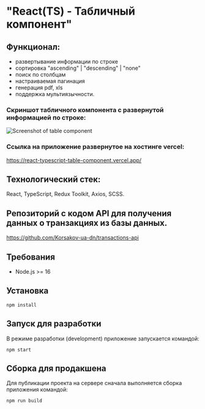 # "React(TS) - Табличный компонент"

## Функционал:
  - развертывание информации по строке
  - сортировка "ascending" | "descending" | "none"
  - поиск по столбцам
  - настраиваемая пагинация
  - генерация pdf, xls
  - поддержка мультиязычности.

### Скриншот табличного компонента с развернутой информацией по строке:
![Screenshot of table component](/../screenshot/screenshot/screenshot.png?raw=true "Табличный компонент")

### Ссылка на приложение развернутое на хостинге vercel:
https://react-typescript-table-component.vercel.app/

## Технологический стек:

React, TypeScript, Redux Toolkit, Axios, SCSS.

## Репозиторий с кодом API для получения данных о транзакциях из базы данных.

https://github.com/Korsakov-ua-dn/transactions-api

## Требования

- Node.js >= 16

## Установка

`npm install`

## Запуск для разработки

В режиме разработки (development) приложение запускается командой:

`npm start`

## Сборка для продакшена

Для публикации проекта на сервере сначала выполняется сборка приложения командой:

`npm run build`

